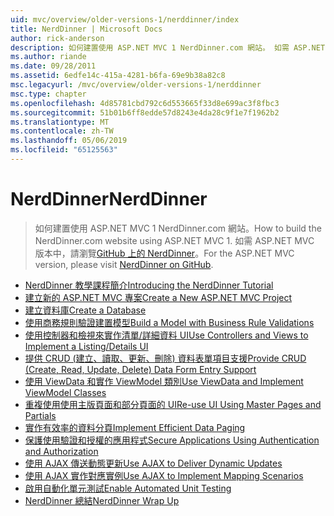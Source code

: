 ```yaml
---
uid: mvc/overview/older-versions-1/nerddinner/index
title: NerdDinner | Microsoft Docs
author: rick-anderson
description: 如何建置使用 ASP.NET MVC 1 NerdDinner.com 網站。 如需 ASP.NET MVC 3 版本中，瀏覽 GitHub 上的 nerddinner。
ms.author: riande
ms.date: 09/28/2011
ms.assetid: 6edfe14c-415a-4281-b6fa-69e9b38a82c8
msc.legacyurl: /mvc/overview/older-versions-1/nerddinner
msc.type: chapter
ms.openlocfilehash: 4d85781cbd792c6d553665f33d8e699ac3f8fbc3
ms.sourcegitcommit: 51b01b6ff8edde57d8243e4da28c9f1e7f1962b2
ms.translationtype: MT
ms.contentlocale: zh-TW
ms.lasthandoff: 05/06/2019
ms.locfileid: "65125563"
---
```

# <a name="nerddinner"></a><span data-ttu-id="ef9f3-104">NerdDinner</span><span class="sxs-lookup"><span data-stu-id="ef9f3-104">NerdDinner</span></span>

> <span data-ttu-id="ef9f3-105">如何建置使用 ASP.NET MVC 1 NerdDinner.com 網站。</span><span class="sxs-lookup"><span data-stu-id="ef9f3-105">How to build the NerdDinner.com website using ASP.NET MVC 1.</span></span> <span data-ttu-id="ef9f3-106">如需 ASP.NET MVC 版本中，請瀏覽[GitHub 上的 NerdDinner](https://github.com/AspNetMVPSamples/NerdDinner)。</span><span class="sxs-lookup"><span data-stu-id="ef9f3-106">For the ASP.NET MVC version, please visit [NerdDinner on GitHub](https://github.com/AspNetMVPSamples/NerdDinner).</span></span>

- [<span data-ttu-id="ef9f3-107">NerdDinner 教學課程簡介</span><span class="sxs-lookup"><span data-stu-id="ef9f3-107">Introducing the NerdDinner Tutorial</span></span>](introducing-the-nerddinner-tutorial.md)
- [<span data-ttu-id="ef9f3-108">建立新的 ASP.NET MVC 專案</span><span class="sxs-lookup"><span data-stu-id="ef9f3-108">Create a New ASP.NET MVC Project</span></span>](create-a-new-aspnet-mvc-project.md)
- [<span data-ttu-id="ef9f3-109">建立資料庫</span><span class="sxs-lookup"><span data-stu-id="ef9f3-109">Create a Database</span></span>](create-a-database.md)
- [<span data-ttu-id="ef9f3-110">使用商務規則驗證建置模型</span><span class="sxs-lookup"><span data-stu-id="ef9f3-110">Build a Model with Business Rule Validations</span></span>](build-a-model-with-business-rule-validations.md)
- [<span data-ttu-id="ef9f3-111">使用控制器和檢視來實作清單/詳細資料 UI</span><span class="sxs-lookup"><span data-stu-id="ef9f3-111">Use Controllers and Views to Implement a Listing/Details UI</span></span>](use-controllers-and-views-to-implement-a-listingdetails-ui.md)
- [<span data-ttu-id="ef9f3-112">提供 CRUD (建立、讀取、更新、刪除) 資料表單項目支援</span><span class="sxs-lookup"><span data-stu-id="ef9f3-112">Provide CRUD (Create, Read, Update, Delete) Data Form Entry Support</span></span>](provide-crud-create-read-update-delete-data-form-entry-support.md)
- [<span data-ttu-id="ef9f3-113">使用 ViewData 和實作 ViewModel 類別</span><span class="sxs-lookup"><span data-stu-id="ef9f3-113">Use ViewData and Implement ViewModel Classes</span></span>](use-viewdata-and-implement-viewmodel-classes.md)
- [<span data-ttu-id="ef9f3-114">重複使用使用主版頁面和部分頁面的 UI</span><span class="sxs-lookup"><span data-stu-id="ef9f3-114">Re-use UI Using Master Pages and Partials</span></span>](re-use-ui-using-master-pages-and-partials.md)
- [<span data-ttu-id="ef9f3-115">實作有效率的資料分頁</span><span class="sxs-lookup"><span data-stu-id="ef9f3-115">Implement Efficient Data Paging</span></span>](implement-efficient-data-paging.md)
- [<span data-ttu-id="ef9f3-116">保護使用驗證和授權的應用程式</span><span class="sxs-lookup"><span data-stu-id="ef9f3-116">Secure Applications Using Authentication and Authorization</span></span>](secure-applications-using-authentication-and-authorization.md)
- [<span data-ttu-id="ef9f3-117">使用 AJAX 傳送動態更新</span><span class="sxs-lookup"><span data-stu-id="ef9f3-117">Use AJAX to Deliver Dynamic Updates</span></span>](use-ajax-to-deliver-dynamic-updates.md)
- [<span data-ttu-id="ef9f3-118">使用 AJAX 實作對應實例</span><span class="sxs-lookup"><span data-stu-id="ef9f3-118">Use AJAX to Implement Mapping Scenarios</span></span>](use-ajax-to-implement-mapping-scenarios.md)
- [<span data-ttu-id="ef9f3-119">啟用自動化單元測試</span><span class="sxs-lookup"><span data-stu-id="ef9f3-119">Enable Automated Unit Testing</span></span>](enable-automated-unit-testing.md)
- [<span data-ttu-id="ef9f3-120">NerdDinner 總結</span><span class="sxs-lookup"><span data-stu-id="ef9f3-120">NerdDinner Wrap Up</span></span>](nerddinner-wrap-up.md)
